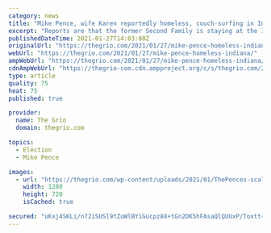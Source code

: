 ```yaml
---
category: news
title: "Mike Pence, wife Karen reportedly homeless, couch-surfing in Indiana"
excerpt: "Reports are that the former Second Family is staying at the Indiana governor's cabin or crashing with kinfolk back in their home state."
publishedDateTime: 2021-01-27T14:03:00Z
originalUrl: "https://thegrio.com/2021/01/27/mike-pence-homeless-indiana/"
webUrl: "https://thegrio.com/2021/01/27/mike-pence-homeless-indiana/"
ampWebUrl: "https://thegrio.com/2021/01/27/mike-pence-homeless-indiana/amp/"
cdnAmpWebUrl: "https://thegrio-com.cdn.ampproject.org/c/s/thegrio.com/2021/01/27/mike-pence-homeless-indiana/amp/"
type: article
quality: 75
heat: 75
published: true

provider:
  name: The Grio
  domain: thegrio.com

topics:
  - Election
  - Mike Pence

images:
  - url: "https://thegrio.com/wp-content/uploads/2021/01/ThePences-scaled.jpg"
    width: 1280
    height: 720
    isCached: true

secured: "uKxj4SKLi/n72iSUSl9tZuWlBYiGucpz84+tGn2DK5hFAsaQlQUUxP/Toxtt+bzRepyGIW88CZd0GkS0sFd5mBj66BpfnTK1IxLdoYT9EMVdFuSCT96f6BJ89yossTMVFglAO7oXjQrkNLm3kEn6G7OsAAKFDTDA5pD34lWSVSwR4HbbonNyUDZ6J98pdQiqP5NCUOmQn+P3+MPdfAlQ5VPK4XGNPlheq7gHffwjR5AIPmVpynLjCd1JBuKLBEmoxf2z47QHekHECgUl6DwRPQKcAbBAw8BVG7Y4NcNxvvEdqGvAlIzptHJHqydIq1Z9qBX18CBMF6/3Oy3HwTGJGigr9qiozqmbc75ZbeKbMJQ=;0+4ld7pSL4Z4ZNk8jM2Fvg=="
---
```


